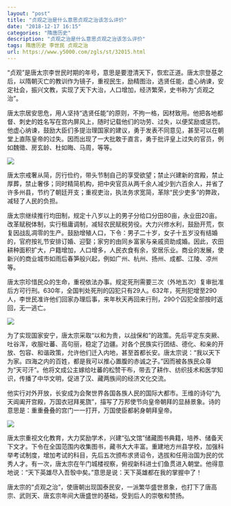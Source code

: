 ```yaml
---
layout: "post"
title: "贞观之治是什么意思贞观之治该怎么评价"
date: "2018-12-17 16:15"
categories: "隋唐历史"
description: "贞观之治是什么意思贞观之治该怎么评价"
tags: 隋唐历史 李世民 贞观之治
url: https://www.y5000.com/zgls/st/32015.html
---
```






“贞观”是唐太宗李世民时期的年号，意思是要澄清天下，恢宏正道。唐太宗登基之后，以隋朝灭亡的教训作为镜子，重视民生，励精图治，选贤任能，虚心纳谏，安定社会，振兴文教，实现了天下大治，人口增加，经济繁荣，史书称为“贞观之治”。

唐太宗居安思危，用人坚持“选贤任能”的原则，不拘一格，因材致用。他把各地都督、刺史的姓名写在宫内屏风上，随时记载他们的功劳、过失，以便奖励或惩罚。他虚心纳谏，鼓励大臣们多提治理国家的建议，勇于发表不同意见，甚至可以在朝堂上直陈皇帝的过失。因而出现了一大批敢于直言，勇于批评皇上过失的官员，例如魏徵、房玄龄、杜如晦、马周，等等。

![](https://img.y5000.com/uploads/allimg/180813/8-1PQ3160T1261.jpg)

唐太宗戒奢从简，厉行俭约，带头节制自己的享受欲望；禁止兴建新的宫殿，禁止厚葬，禁止奢侈；同时精简机构，把中央官员从两千余人减少到六百余人，并省了许多州县，节约了朝廷开支；重视吏治，执法务求宽简，革除“民少吏多”的弊政，减轻了人民的负担。

唐太宗继续推行均田制，规定十八岁以上的男子分给口分田80亩，永业田20亩。改革赋税体制，实行租庸调制，减轻农民赋税劳役。大力兴修水利，鼓励开荒，恢复因战乱凋零的生产。鼓励增殖人口，下令：男子二十岁，女子十五岁没有结婚的，官府按礼节安排订婚、迎娶；家穷的由同乡富家与亲戚资助成婚。因此，农田耕种面积扩大，户籍增加，人口增多，人民衣食有余，安居乐业。商业的发展，使新兴的商业城市如雨后春笋般兴起，例如广州、杭州、扬州、成都、江陵、凉州等。

唐太宗珍惜民众的生命，重视依法办事。规定死刑需要三次（外地五次）复审批准后方可行刑。630年，全国判处死刑的囚犯只有29人。632年，死刑犯增至290人，李世民准许他们回家办理后事，来年秋天再回来行刑，290个囚犯全部按时返回，无一逃亡。

![](https://img.y5000.com/uploads/allimg/180813/8-1PQ3160U1414.jpg)

为了实现国家安宁，唐太宗采取“以和为贵，以战保和”的政策。先后平定东突厥、吐谷浑，收服吐蕃、高句丽，稳定了边疆。对各个民族实行团结、德化、和亲的开放、包容、和谐政策，允许他们迁入内地，甚至首都长安。唐太宗说：“我以天下为家。四海之内的百姓，都是我可以推心置腹的赤诚之子。”因而被各族民众尊为“天可汗”。他将文成公主嫁给吐蕃的松赞干布，带去了耕作、纺织技术和医学知识，传播了中华文明，促进了汉、藏两族间的经济文化交流。

他实行对外开放，长安成为会聚世界各国各族人民的国际大都市。王维的诗句“九天阊阖开宫殿，万国衣冠拜冕旒”，描写了万邦使节向皇帝朝拜的显赫景象。诗的意思是：重重叠叠的宫门一一打开，万国使臣都躬身朝拜皇帝。

![](https://img.y5000.com/uploads/allimg/180813/8-1PQ31614235C.jpg)

唐太宗重视文化教育，大力奖励学术，兴建“弘文馆”储藏图书典籍，培养、储备天下文才。下令在全国范围内收集图书，藏书大大丰富。重建地方州县学校，加强科举考试制度，增加考试的科目，先后五次颁布求贤诏令，选拔和任用治国为民的优秀人才。有一次，唐太宗在午门城楼视察，俯视新科进士们鱼贯进入朝堂。他得意地说：“天下英雄尽入吾彀中矣。”意思是说：天下英雄都在我的掌握中了！

唐太宗的“贞观之治”，使唐朝出现国泰民安，一派繁华盛世景象，也打下了唐高宗、武则天、唐玄宗年间大唐盛世的基础，受到后人的崇敬和赞扬。
